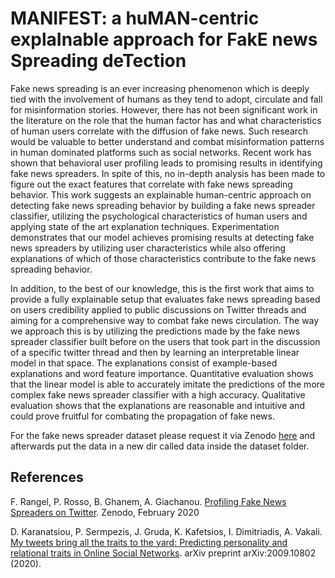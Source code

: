 # MANIFEST: a huMAN-centric explaInable approach for FakE news Spreading deTection

Fake news spreading is an ever increasing phenomenon which is deeply tied with the involvement of humans as they tend to adopt, circulate and fall for misinformation stories. However, there has not been significant work in the literature on the role that the human factor has and what characteristics of human users correlate with the diffusion of fake news. Such research would be valuable to better understand and combat misinformation patterns in human dominated platforms such as social networks. Recent work has shown that behavioral user profiling leads to promising results in identifying fake news spreaders. In spite of this, no in-depth analysis has been made to figure out the exact features that correlate with fake news spreading behavior. This work suggests an explainable human-centric approach on detecting fake news spreading behavior by building a fake news spreader classifier, utilizing the psychological characteristics of human users and applying state of the art explanation techniques. Experimentation demonstrates that our model achieves promising results at detecting fake news spreaders by utilizing user characteristics while also offering explanations of which of those characteristics contribute to the fake news spreading behavior. 

In addition, to the best of our knowledge, this is the first work that aims to provide a fully explainable setup that evaluates fake news spreading based on users credibility applied to public discussions on Twitter threads and aiming for a comprehensive way to combat fake news circulation. The way we approach this is by utilizing the predictions made by the fake news spreader classifier built before on the users that took part in the discussion of a specific twitter thread and then by learning an interpretable linear model in that space. The explanations consist of example-based explanations and word feature importance. Quantitative evaluation shows that the linear model is able to accurately imitate the predictions of the more complex fake news spreader classifier with a high accuracy. Qualitative evaluation shows that the explanations are reasonable and intuitive and could prove fruitful for combating the propagation of fake news.

For the fake news spreader dataset please request it via Zenodo [here](https://zenodo.org/record/3692319#.YFs3CK8zZPY) and afterwards put the data in a new dir called data inside the dataset folder.

## References

F. Rangel, P. Rosso, B. Ghanem, A. Giachanou. [Profiling Fake News Spreaders on Twitter](https://zenodo.org/record/4039435#.YFHgv50zZPZ). Zenodo, February 2020

D. Karanatsiou, P. Sermpezis, J. Gruda, K. Kafetsios, I. Dimitriadis, A. Vakali. [My tweets bring all the traits to the yard: Predicting personality and relational traits in Online Social Networks](https://arxiv.org/abs/2009.10802). arXiv preprint arXiv:2009.10802 (2020).
